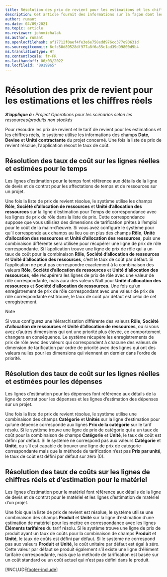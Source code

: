 ```yaml
---
title: Résolution des prix de revient pour les estimations et les chiffres réels
description: Cet article fournit des informations sur la façon dont les prix de revient sur les estimations et les chiffres réels sont résolus.
author: rumant
ms.date: 04/09/2021
ms.topic: article
ms.reviewer: johnmichalak
ms.author: rumant
ms.openlocfilehash: af17712f0aef4fe3e6e758edd976cc377e90631d
ms.sourcegitcommit: 6cfc50d89528df977a8f6a55c1ad39d99800d9b4
ms.translationtype: HT
ms.contentlocale: fr-FR
ms.lasthandoff: 06/03/2022
ms.locfileid: "8919965"
---
```

# <a name="resolving-cost-prices-for-estimates-and-actuals"></a>Résolution des prix de revient pour les estimations et les chiffres réels

_**S’applique à :** Project Operations pour les scénarios selon les ressources/produits non stockés_

Pour résoudre les prix de revient et le tarif de revient pour les estimations et les chiffres réels, le système utilise les informations des champs **Date**, **Devise** et **Unité contractante** du projet concerné. Une fois la liste de prix de revient résolue, l’application résout le taux de coût.

## <a name="resolving-cost-rates-on-actual-and-estimate-lines-for-time"></a>Résolution des taux de coût sur les lignes réelles et estimées pour le temps

Les lignes d’estimation pour le temps font référence aux détails de la ligne de devis et de contrat pour les affectations de temps et de ressources sur un projet.

Une fois la liste de prix de revient résolue, le système utilise les champs **Rôle**, **Société d’allocation de ressources** et **Unité d’allocation des ressources** sur la ligne d’estimation pour Temps de correspondance avec les lignes de prix de rôle dans la liste de prix. Cette correspondance suppose que vous utilisiez des dimensions de tarification prêtes à l’emploi pour le coût de la main-d’œuvre. Si vous avez configuré le système pour qu’il corresponde aux champs au lieu ou en plus des champs **Rôle**, **Unité d’allocation des ressources** et **Unité d’allocation des ressources**, puis une combinaison différente sera utilisée pour récupérer une ligne de prix de rôle correspondante. Si l’application trouve une ligne de prix de rôle qui a un taux de coût pour la combinaison **Rôle**, **Société d’allocation de ressources** et **Unité d’allocation des ressources**, c’est le taux de coût par défaut. Si l’application ne peut pas correspondre exactement à la combinaison des valeurs **Rôle**, **Société d’allocation de ressources** et **Unité d’allocation des ressources**, elle récupérera les lignes de prix de rôle avec une valeur de rôle correspondante, mais aura des valeurs Null pour **Unité d’allocation des ressources** et **Société d’allocation de ressources**. Une fois qu’un enregistrement de prix de rôle correspondant avec une valeur de prix de rôle correspondante est trouvé, le taux de coût par défaut est celui de cet enregistrement. 

> [!NOTE]
> Si vous configurez une hiérarchisation différente des valeurs **Rôle**, **Société d’allocation de ressources** et **Unité d’allocation de ressources**, ou si vous avez d’autres dimensions qui ont une priorité plus élevée, ce comportement changera en conséquence. Le système récupère les enregistrements de prix de rôle avec des valeurs qui correspondent à chacune des valeurs de dimension de tarification par ordre de priorité avec des lignes qui ont des valeurs nulles pour les dimensions qui viennent en dernier dans l’ordre de priorité.

## <a name="resolving-cost-rates-on-actual-and-estimate-lines-for-expense"></a>Résolution des taux de coût sur les lignes réelles et estimées pour les dépenses

Les lignes d’estimation pour les dépenses font référence aux détails de la ligne de contrat pour les dépenses et les lignes d’estimation des dépenses sur un projet.

Une fois la liste de prix de revient résolue, le système utilise une combinaison des champs **Catégorie** et **Unités** sur la ligne d’estimation pour qu’une dépense corresponde aux lignes **Prix de la catégorie** sur le tarif résolu. Si le système trouve une ligne de prix de catégorie qui a un taux de coût pour la combinaison de champs **Catégorie** et **Unité**, le taux de coût est défini par défaut. Si le système ne correspond pas aux valeurs **Catégorie** et **Unité**, ou s’il est capable de trouver une ligne de prix de catégorie correspondante mais que la méthode de tarification n’est pas **Prix par unité**, le taux de coût est défini par défaut sur zéro (0).

## <a name="resolving-cost-rates-on-actual-and-estimate-lines-for-material"></a>Résolution des taux de coûts sur les lignes de chiffres réels et d’estimation pour le matériel

Les lignes d’estimation pour le matériel font référence aux détails de la ligne de devis et de contrat pour le matériel et les lignes d’estimation de matériel d’un projet.

Une fois que la liste de prix de revient est résolue, le système utilise une combinaison des champs **Produit** et **Unité** sur la ligne d’estimation d’une estimation de matériel pour les mettre en correspondance avec les lignes **Éléments tarifaires** du tarif résolu. Si le système trouve une ligne de prix de produit ayant un taux de coûts pour la combinaison de champs **Produit** et **Unité**, le taux de coûts est défini par défaut. Si le système ne correspond pas aux valeurs **Produit** et **Unité**, le coût unitaire par défaut est égal à zéro. Cette valeur par défaut se produit également s’il existe une ligne d’élément tarifaire correspondante, mais que la méthode de tarification est basée sur un coût standard ou un coût actuel qui n’est pas défini dans le produit.

[!INCLUDE[footer-include](../includes/footer-banner.md)]
